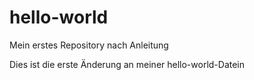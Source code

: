 # hello-world
Mein erstes Repository nach Anleitung

Dies ist die erste Änderung an meiner hello-world-Datein
